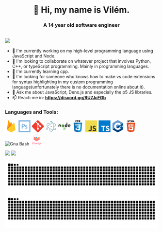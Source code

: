 <h1 align="center">👋 Hi, my name is Vilém.</h1>
<h3 align="center">A 14 year old software engineer</h3>

<!--profile views counter-->
<div id="header">
  <img src="https://komarev.com/ghpvc/?username=viliRocha&style=for-the-badge&color=blue" alt=""/>
</div>

<!--![trophy](https://github-profile-trophy.vercel.app/?username=viliRocha&title=Stars,Followers,Commits,Repositories,MultipleLang,PullRequest,Issues,Experience)-->

<!--GitHub trophies and theme synchronization with OS-->
<picture>
  <source
    srcset="https://github-profile-trophy.vercel.app/?username=viliRocha&title=Stars&title=Followers&title=Commits&title=Repositories&title=MultipleLang&title=PullRequest&title=Issues&title=Experience&theme=onedark"
    media="(prefers-color-scheme: dark)"
  />
  <source
    srcset="https://github-profile-trophy.vercel.app/?username=viliRocha&title=Stars&title=Followers&title=Commits&title=Repositories&title=MultipleLang&title=PullRequest&title=Issues&title=Experience"
  />
  <img src="https://github-profile-trophy.vercel.app/?username=viliRocha&title=Stars&title=Followers&title=Commits&title=Repositories&title=MultipleLang&title=PullRequest&title=Issues&title=Experience&theme=onedark" />
</picture>

- 🔭 I'm currently working on my high-level programming language using JavaScript and Node.
- 👯 I'm looking to collaborate on whatever project that involves Python, C++, or typeScript programming. Mainly in programming languages.
- 🌱 I'm currently learning cpp.
- 🤔 I'm looking for someone who knows how to make vs code extensions for syntax highlighting in my custom programming language(unfortunately there is no documentation online about it).
- 💬 Ask me about JavaScript, Deno.js and especially the p5 JS libraries.
- 📫 Reach me in: **https://discord.gg/9U7JcFGb**

<h3 align="left">Languages and Tools:</h3>
<p align="left">
<img src="https://raw.githubusercontent.com/teamedwardforever/Readme-Generator/71f25dd8b98329b168142a6b782a107b75eab178/svg/Skills/BackendService/firebase-icon.svg" alt="Firebase" width="40" height="40"/>
<img src="https://raw.githubusercontent.com/teamedwardforever/Readme-Generator/71f25dd8b98329b168142a6b782a107b75eab178/svg/Skills/Software/photoshop-line.svg" alt="Photoshop" width="40" height="40"/>
<img src="https://raw.githubusercontent.com/teamedwardforever/Readme-Generator/71f25dd8b98329b168142a6b782a107b75eab178/svg/Skills/Other/git-scm-icon.svg" alt="Git" width="40" height="40"/>
<img src="https://raw.githubusercontent.com/teamedwardforever/Readme-Generator/71f25dd8b98329b168142a6b782a107b75eab178/svg/Skills/Framework/electron-original.svg" alt="Electron" width="40" height="40"/>
<img src="https://raw.githubusercontent.com/devicons/devicon/master/icons/nodejs/nodejs-original-wordmark.svg" alt="NodeJs" width="40" height="40"/>
<img src="https://raw.githubusercontent.com/teamedwardforever/Readme-Generator/71f25dd8b98329b168142a6b782a107b75eab178/svg/Skills/Frontend/css3-original-wordmark.svg" alt="Css" width="40" height="40"/>
<img src="https://raw.githubusercontent.com/teamedwardforever/Readme-Generator/71f25dd8b98329b168142a6b782a107b75eab178/svg/Skills/Languages/javascript-original.svg" alt="Javascript" width="40" height="40"/>
<img src="https://raw.githubusercontent.com/teamedwardforever/Readme-Generator/71f25dd8b98329b168142a6b782a107b75eab178/svg/Skills/Languages/typescript-original.svg" alt="Typescript" width="40" height="40"/>
<img src="https://raw.githubusercontent.com/devicons/devicon/master/icons/cplusplus/cplusplus-original.svg" alt="CPP" width="40" height="40"/>
<img src="https://raw.githubusercontent.com/teamedwardforever/Readme-Generator/71f25dd8b98329b168142a6b782a107b75eab178/svg/Skills/Frontend/html5-original-wordmark.svg" alt="HTML" width="40" height="40"/>
<img src="https://upload.wikimedia.org/wikipedia/commons/4/4b/Bash_Logo_Colored.svg" alt="Gnu Bash" width="40" height="40"/>
<img src="https://raw.githubusercontent.com/teamedwardforever/Readme-Generator/71f25dd8b98329b168142a6b782a107b75eab178/svg/Skills/Visualization/logo-title.svg" alt="Chart Js" width="40" height="40"/>
</p>


<!--GitHub stats  and theme synchronization with OS-->
<picture>
  <source
    srcset="https://github-readme-stats.vercel.app/api?username=viliRocha&hide_border=true&theme=github_dark&hide=contribs&show_icons=true"
    media="(prefers-color-scheme: dark)"
  />
  <source
    srcset="https://github-readme-stats.vercel.app/api?username=viliRocha&hide_border=true&hide=contribs&show_icons=true"
    media="(prefers-color-scheme: light), (prefers-color-scheme: no-preference)"
  />
  <img src="https://github-readme-stats.vercel.app/api?username=viliRocha&hide_border=true&theme=github_dark&hide=contribs&show_icons=true" />
</picture>

<!--top programming languages used and theme synchronization with OS-->
<picture>
  <source
    srcset="https://github-readme-stats.vercel.app/api/top-langs/?username=viliRocha&hide_border=true&theme=github_dark&layout=compact"
    media="(prefers-color-scheme: dark)"
  />
  <source
  srcset="https://github-readme-stats.vercel.app/api/top-langs/?username=viliRocha&hide_border=true&layout=compact"
    media="(prefers-color-scheme: light), (prefers-color-scheme: no-preference)"
  />
  <img src="https://github-readme-stats.vercel.app/api/top-langs/?username=viliRocha&hide_border=true&theme=github_dark&layout=compact" />
</picture>

![github contribution grid snake animation](https://raw.githubusercontent.com/viliRocha/viliRocha/output/github-contribution-grid-snake-dark.svg#gh-dark-mode-only)
![github contribution grid snake animation](https://raw.githubusercontent.com/viliRocha/viliRocha/output/github-contribution-grid-snake.svg#gh-light-mode-only)
